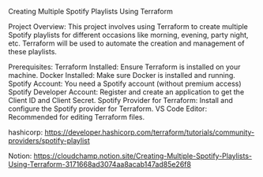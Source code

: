 Creating Multiple Spotify Playlists Using Terraform

Project Overview: This project involves using Terraform to create multiple Spotify playlists for different occasions like morning, evening, party night, etc. Terraform will be used to automate the creation and management of these playlists.

Prerequisites:
Terraform Installed: Ensure Terraform is installed on your machine.
Docker Installed: Make sure Docker is installed and running.
Spotify Account: You need a Spotify account (without premium access)
Spotify Developer Account: Register and create an application to get the Client ID and Client Secret.
Spotify Provider for Terraform: Install and configure the Spotify provider for Terraform.
VS Code Editor: Recommended for editing Terraform files.

hashicorp: https://developer.hashicorp.com/terraform/tutorials/community-providers/spotify-playlist

Notion: https://cloudchamp.notion.site/Creating-Multiple-Spotify-Playlists-Using-Terraform-3171668ad3074aa8acab147ad85e26f8
